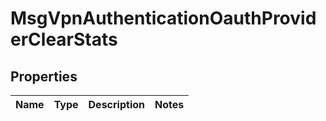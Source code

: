 
# MsgVpnAuthenticationOauthProviderClearStats

## Properties
Name | Type | Description | Notes
------------ | ------------- | ------------- | -------------



